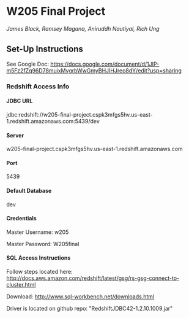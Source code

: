 # W205 Final Project
###### James Black, Ramsey Magana, Aniruddh Nautiyal, Rich Ung

## Set-Up Instructions
See Google Doc: https://docs.google.com/document/d/1JIP-m5Fz2fZq96D78muixMvgrbWwGmyBHJIHJreo8dY/edit?usp=sharing


### Redshift Access Info
#### JDBC URL
jdbc:redshift://w205-final-project.cspk3mfgs5hv.us-east-1.redshift.amazonaws.com:5439/dev
#### Server
w205-final-project.cspk3mfgs5hv.us-east-1.redshift.amazonaws.com
#### Port
5439
#### Default Database
dev
#### Credentials
Master Username: w205

Master Password: W205final

#### SQL Access Instructions
Follow steps located here: http://docs.aws.amazon.com/redshift/latest/gsg/rs-gsg-connect-to-cluster.html

Download: http://www.sql-workbench.net/downloads.html

Driver is located on github repo: "RedshiftJDBC42-1.2.10.1009.jar"
